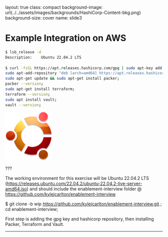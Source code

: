 layout: true
class: compact
background-image: url(../../assets/images/backgrounds/HashiCorp-Content-bkg.png)
background-size: cover
name: slide3

# Example Integration on AWS

```bash
$ lsb_release -d
Description:    Ubuntu 22.04.2 LTS

$ curl -fsSL https://apt.releases.hashicorp.com/gpg | sudo apt-key add -;
sudo apt-add-repository "deb [arch=amd64] https://apt.releases.hashicorp.com $(lsb_release -cs) main";
sudo apt-get update && sudo apt-get install packer;
packer --version;
sudo apt-get install terraform;
terraform --version;
sudo apt install vault;
vault --version;
```
![Ubuntu Logo](./assets/images/logo_ubuntu_small.png#)

???

The working environment for this exercise will be Ubuntu 22.04.2 LTS (https://releases.ubuntu.com/22.04.2/ubuntu-22.04.2-live-server-amd64.iso) and should include the enablement-interview folder @ https://github.com/kylejcarlton/enablement-interview 

$ git clone -b wip https://github.com/kylejcarlton/enablement-interview.git.;
cd enablement-interview;

First step is adding the gpg key and hashicorp repository, then installing Packer, Terraform and Vault.

---
